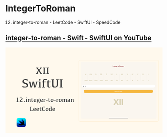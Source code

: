 # IntegerToRoman
12. integer-to-roman - LeetCode - SwiftUI - SpeedCode
## [integer-to-roman - Swift - SwiftUI on YouTube](https://youtu.be/66_aJHRalWY)
![](IntegerToRoman/Resources/banner.png)
